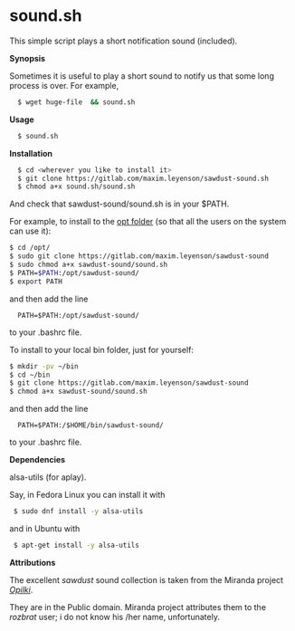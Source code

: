 # sound.sh

This simple script plays a short notification sound (included).

**Synopsis**

Sometimes it is useful to play a short sound to notify us that 
some long process is over. For example, 

```bash
  $ wget huge-file  && sound.sh
```

**Usage**
```bash
  $ sound.sh
```

**Installation**
```bash
  $ cd <wherever you like to install it>
  $ git clone https://gitlab.com/maxim.leyenson/sawdust-sound.sh
  $ chmod a+x sound.sh/sound.sh
```
And check that sawdust-sound/sound.sh is in your $PATH.

For example, to install to the [opt folder](https://unix.stackexchange.com/questions/11544/what-is-the-difference-between-opt-and-usr-local)
(so that all the users on the system can use it):

```bash
$ cd /opt/
$ sudo git clone https://gitlab.com/maxim.leyenson/sawdust-sound
$ sudo chmod a+x sawdust-sound/sound.sh
$ PATH=$PATH:/opt/sawdust-sound/
$ export PATH
```
and then add the line 
```
  PATH=$PATH:/opt/sawdust-sound/
```
to your .bashrc file.

To install to your local bin folder, just for yourself:

```bash
$ mkdir -pv ~/bin
$ cd ~/bin
$ git clone https://gitlab.com/maxim.leyenson/sawdust-sound
$ chmod a+x sawdust-sound/sound.sh

```
and then add the line 
```
  PATH=$PATH:/$HOME/bin/sawdust-sound/
```
to your .bashrc file.


**Dependencies**

alsa-utils (for aplay).

Say, in Fedora Linux you can install it with

```bash
 $ sudo dnf install -y alsa-utils 
```
and in Ubuntu with

```bash
 $ apt-get install -y alsa-utils 
```

**Attributions**

The excellent *sawdust* sound collection is  taken from the  Miranda 
project
 [*Opilki*](https://addons.miranda-ng.org/en/detail/3379).
 
They are in the Public domain. Miranda project attributes them to the 
*rozbrat* user; i do not know his /her name, unfortunately.

